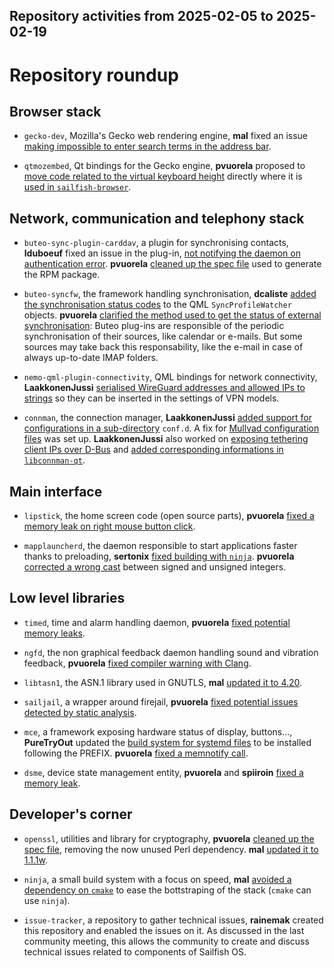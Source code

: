 Repository activities from 2025-02-05 to 2025-02-19
---------------------------------------------------

# Repository roundup

## Browser stack

* `gecko-dev`, Mozilla's Gecko web rendering engine, **mal** fixed an issue [making impossible to enter search terms in the address bar](https://github.com/sailfishos/gecko-dev/pull/170).

* `qtmozembed`, Qt bindings for the Gecko engine, **pvuorela** proposed to [move code related to the virtual keyboard height](https://github.com/sailfishos/qtmozembed/pull/56) directly where it is [used in `sailfish-browser`](https://github.com/sailfishos/qtmozembed/pull/56).

## Network, communication and telephony stack

* `buteo-sync-plugin-carddav`, a plugin for synchronising contacts, **lduboeuf** fixed an issue in the plug-in, [not notifying the daemon on authentication error](https://github.com/sailfishos/buteo-sync-plugin-carddav/pull/7). **pvuorela** [cleaned up the spec file](https://github.com/sailfishos/buteo-sync-plugin-carddav/pull/8) used to generate the RPM package.

* `buteo-syncfw`, the framework handling synchronisation, **dcaliste** [added the synchronisation status codes](https://github.com/sailfishos/buteo-syncfw/pull/21) to the QML `SyncProfileWatcher` objects. **pvuorela** [clarified the method used to get the status of external synchronisation](https://github.com/sailfishos/buteo-syncfw/pull/22): Buteo plug-ins are responsible of the periodic synchronisation of their sources, like calendar or e-mails. But some sources may take back this responsability, like the e-mail in case of always up-to-date IMAP folders.

* `nemo-qml-plugin-connectivity`, QML bindings for network connectivity, **LaakkonenJussi** [serialised WireGuard addresses and allowed IPs to strings](https://github.com/sailfishos/nemo-qml-plugin-connectivity/pull/16) so they can be inserted in the settings of VPN models.

* `connman`, the connection manager, **LaakkonenJussi** [added support for configurations in a sub-directory](https://github.com/sailfishos/connman/pull/88) `conf.d`. A fix for [Mullvad configuration files](https://github.com/sailfishos/connman/pull/93) was set up. **LaakkonenJussi** also worked on [exposing tethering client IPs over D-Bus](https://github.com/sailfishos/connman/pull/91) and [added corresponding informations in `libconnman-qt`](https://github.com/sailfishos/libconnman-qt/pull/39).

## Main interface

* `lipstick`, the home screen code (open source parts), **pvuorela** [fixed a memory leak on right mouse button click](https://github.com/sailfishos/lipstick/pull/63).

* `mapplauncherd`, the daemon responsible to start applications faster thanks to preloading, **sertonix** [fixed building with `ninja`](https://github.com/sailfishos/mapplauncherd/pull/17). **pvuorela** [corrected a wrong cast](https://github.com/sailfishos/mapplauncherd/pull/18) between signed and unsigned integers.

## Low level libraries

* `timed`, time and alarm handling daemon, **pvuorela** [fixed potential memory leaks](https://github.com/sailfishos/timed/pull/12).

* `ngfd`, the non graphical feedback daemon handling sound and vibration feedback, **pvuorela** [fixed compiler warning with Clang](https://github.com/sailfishos/ngfd/pull/15).

* `libtasn1`, the ASN.1 library used in GNUTLS, **mal** [updated it to 4.20](https://github.com/sailfishos/libtasn1/pull/3).

* `sailjail`, a wrapper around firejail, **pvuorela** [fixed potential issues detected by static analysis](https://github.com/sailfishos/sailjail/pull/79).

* `mce`, a framework exposing hardware status of display, buttons…, **PureTryOut** updated the [build system for systemd files](https://github.com/sailfishos/mce/pull/37) to be installed following the PREFIX. **pvuorela** [fixed a memnotify call](https://github.com/sailfishos/mce/pull/38).

* `dsme`, device state management entity, **pvuorela** and **spiiroin** [fixed a memory leak](https://github.com/sailfishos/dsme/pull/8).

## Developer's corner

* `openssl`, utilities and library for cryptography, **pvuorela** [cleaned up the spec file](https://github.com/sailfishos/openssl/pull/8), removing the now unused Perl dependency. **mal** [updated it to 1.1.1w](https://github.com/sailfishos/openssl/pull/9).

* `ninja`, a small build system with a focus on speed, **mal** [avoided a dependency on `cmake`](https://github.com/sailfishos/ninja/pull/3) to ease the bottstraping of the stack (`cmake` can use `ninja`).

* `issue-tracker`, a repository to gather technical issues, **rainemak** created this repository and enabled the issues on it. As discussed in the last community meeting, this allows the community to create and discuss technical issues related to components of Sailfish OS.
